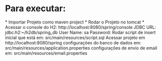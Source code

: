 <H1>Para executar:</H1>
* Importar Projeto como maven project
* Rodar o Projeto no tomcat
* Acessar o console do H2:
http://localhost:8080/spring/console
JDBC URL: jdbc:h2:~/h2db/spring_db
User Name: sa
Password:
Rodar script de insert inicial que está em:
src/main/resources/script.sql
Acessar projeto em
http://localhost:8080/spring
configurações do banco de dados em:
src/main/resources/application.properties
configurações de envio de email em:
src/main/resources/email.properties
